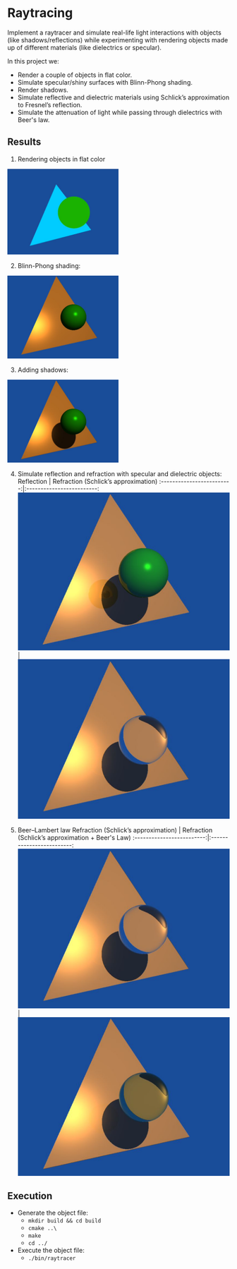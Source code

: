 # Raytracing
Implement a raytracer and simulate real-life light interactions with objects (like shadows/reflections) while experimenting with rendering objects made up of different materials (like dielectrics or specular).

In this project we:
* Render a couple of objects in flat color.
* Simulate specular/shiny surfaces with Blinn-Phong shading.
* Render shadows.
* Simulate reflective and dielectric materials using Schlick’s approximation to Fresnel’s reflection.
* Simulate the attenuation of light while passing through dielectrics with Beer's law.

## Results
1. Rendering objects in flat color
<img src="results/flat-color1.png" width="50%">

2. Blinn-Phong shading:
<img src="results/phong.png" width="50%">

3. Adding shadows:
<img src="results/shadow.png" width="50%">

4. Simulate reflection and refraction with specular and dielectric objects:
		Reflection               |  Refraction (Schlick’s approximation)
	  :-------------------------:|:-------------------------:
	  ![cube_image](results/reflection.png)  |  ![sphere_image](results/refraction.png)

5. Beer–Lambert law
		Refraction (Schlick’s approximation)               |  Refraction (Schlick’s approximation + Beer's Law)
	  :-------------------------:|:-------------------------:
	  ![cube_image](results/refraction.png)  |  ![sphere_image](results/beers.png)

## Execution
* Generate the object file:
	* `mkdir build && cd build`
	* `cmake ..\`
	* `make`
	* `cd ../`
* Execute the object file:
	* `./bin/raytracer`
